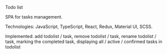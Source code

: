 Todo list

SPA for tasks management.

Technologies: JavaScript, TypeScript, React, Redux, Material UI, SCSS.

Implemented: add todolist / task, remove todolist / task, rename todolist / task, marking the completed task, displaying all / active / confirmed tasks in todolist
